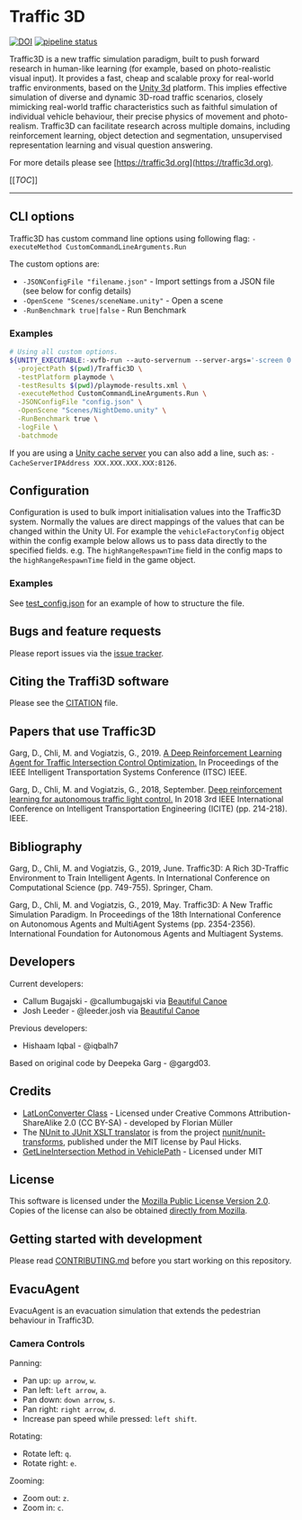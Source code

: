 # Traffic 3D

[![DOI](https://zenodo.org/badge/DOI/10.5281/zenodo.3968432.svg)](https://doi.org/10.5281/zenodo.3968432)
[![pipeline status](https://gitlab.com/traffic3d/traffic3d/badges/develop/pipeline.svg)](https://gitlab.com/traffic3d/traffic3d/-/commits/develop)

Traffic3D is a new traffic simulation paradigm, built to push forward research in human-like learning (for example, based on photo-realistic visual input).
It provides a fast, cheap and scalable proxy for real-world traffic environments, based on the [Unity 3d](https://unity3d.com/unity) platform.
This implies effective simulation of diverse and dynamic 3D-road traffic scenarios, closely mimicking real-world traffic characteristics such as faithful simulation of individual vehicle behaviour, their precise physics of movement and photo-realism.
Traffic3D can facilitate research across multiple domains, including reinforcement learning, object detection and segmentation, unsupervised representation learning and visual question answering.

For more details please see [https://traffic3d.org](https://traffic3d.org).

[[_TOC_]]

---

## CLI options

Traffic3D has custom command line options using following flag:
`-executeMethod CustomCommandLineArguments.Run`

The custom options are:

* `-JSONConfigFile "filename.json"` - Import settings from a JSON file (see below for config details)
* `-OpenScene "Scenes/sceneName.unity"` - Open a scene
* `-RunBenchmark true|false` - Run Benchmark

### Examples

```sh
# Using all custom options.
${UNITY_EXECUTABLE:-xvfb-run --auto-servernum --server-args='-screen 0 640x480x24' /opt/Unity/Editor/Unity} \
  -projectPath $(pwd)/Traffic3D \
  -testPlatform playmode \
  -testResults $(pwd)/playmode-results.xml \
  -executeMethod CustomCommandLineArguments.Run \
  -JSONConfigFile "config.json" \
  -OpenScene "Scenes/NightDemo.unity" \
  -RunBenchmark true \
  -logFile \
  -batchmode
```

If you are using a [Unity cache server](https://github.com/Unity-Technologies/unity-cache-server) you can also add a line, such as: `-CacheServerIPAddress XXX.XXX.XXX.XXX:8126`.

## Configuration

Configuration is used to bulk import initialisation values into the Traffic3D system.
Normally the values are direct mappings of the values that can be changed within the Unity UI.
For example the `vehicleFactoryConfig` object within the config example below allows us to pass data directly to the specified fields.
e.g. The `highRangeRespawnTime` field in the config maps to the `highRangeRespawnTime` field in the game object.

### Examples

See [test_config.json](/Traffic3D/Assets/Tests/TestFiles/test_config.json) for an example of how to structure the file.

## Bugs and feature requests

Please report issues via the [issue tracker](https://gitlab.com/traffic3d/traffic3d/issues).

## Citing the Traffi3D software

Please see the [CITATION](/CITATION) file.

## Papers that use Traffic3D

Garg, D., Chli, M. and Vogiatzis, G., 2019. [A Deep Reinforcement Learning Agent for Traffic Intersection Control Optimization.](http://maria-chli.org/ITSC19deep.html)
In Proceedings of the IEEE Intelligent Transportation Systems Conference (ITSC) IEEE.

Garg, D., Chli, M. and Vogiatzis, G., 2018, September. [Deep reinforcement learning for autonomous traffic light control.](http://www.george-vogiatzis.org/publications/ICITE2018.pdf)
In 2018 3rd IEEE International Conference on Intelligent Transportation Engineering (ICITE) (pp. 214-218). IEEE.

## Bibliography

Garg, D., Chli, M. and Vogiatzis, G., 2019, June. Traffic3D: A Rich 3D-Traffic Environment to Train Intelligent Agents. In International Conference on Computational Science (pp. 749-755). Springer, Cham.

Garg, D., Chli, M. and Vogiatzis, G., 2019, May. Traffic3D: A New Traffic Simulation Paradigm. In Proceedings of the 18th International Conference on Autonomous Agents and MultiAgent Systems (pp. 2354-2356). International Foundation for Autonomous Agents and Multiagent Systems.

## Developers

Current developers:

* Callum Bugajski - @callumbugajski via [Beautiful Canoe](https://beautifulcanoe.com/)
* Josh Leeder - @leeder.josh via [Beautiful Canoe](https://beautifulcanoe.com/)

Previous developers:

* Hishaam Iqbal - @iqbalh7

Based on original code by Deepeka Garg - @gargd03.

## Credits

* [LatLonConverter Class](http://wiki.openstreetmap.org/wiki/Mercator#C_implementation) - Licensed under Creative Commons Attribution-ShareAlike 2.0 (CC BY-SA) - developed by Florian Müller
* The [NUnit to JUnit XSLT translator](https://gitlab.com/traffic3d/traffic3d/-/tree/develop/ci/nunit-transforms) is from the project [nunit/nunit-transforms](https://github.com/nunit/nunit-transforms/tree/master/nunit3-junit), published under the MIT license by Paul Hicks.
* [GetLineIntersection Method in VehiclePath](https://github.com/setchi/Unity-LineSegmentsIntersection/blob/master/Assets/LineSegmentIntersection/Scripts/Math2d.cs) - Licensed under MIT

## License

This software is licensed under the [Mozilla Public License Version 2.0](/LICENSE).
Copies of the license can also be obtained [directly from Mozilla](https://mozilla.org/MPL/2.0/).

## Getting started with development

Please read [CONTRIBUTING.md](/CONTRIBUTING.md) before you start working on this repository.

## EvacuAgent

EvacuAgent is an evacuation simulation that extends the pedestrian behaviour in Traffic3D.

### Camera Controls

Panning:

* Pan up: `up arrow`, `w`.
* Pan left: `left arrow`, `a`.
* Pan down: `down arrow`, `s`.
* Pan right: `right arrow`, `d`.
* Increase pan speed while pressed: `left shift`.

Rotating:

* Rotate left: `q`.
* Rotate right: `e`.

Zooming:

* Zoom out: `z`.
* Zoom in: `c`.

